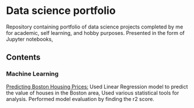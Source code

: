 # Data science portfolio
Repository containing portfolio of data science projects completed by me for academic, self learning, and hobby purposes. Presented in the form of Jupyter notebooks, 

## Contents 
### Machine Learning
  [Predicting Boston Housing Prices:](https://github.com/Dislevekanku/datascienceprojects/blob/703d428e1739dca4832ede708f5880a8aa27b6ff/boston_housing/Boston%20Housing%20price%20prediction.ipynb) Used Linear Regression model to predict the value of houses in the Boston area, Used various statistical tools for analysis. Performed model evaluation by finding the r2 score.
